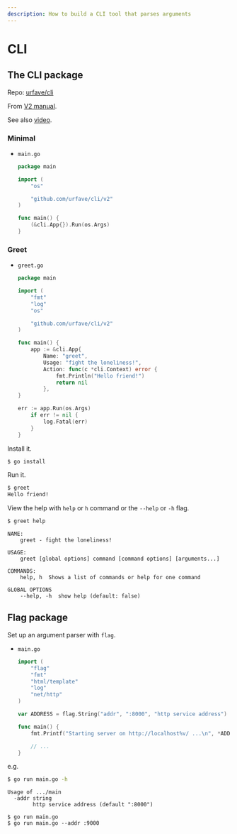 ```yaml
---
description: How to build a CLI tool that parses arguments
---
```

# CLI


## The CLI package

Repo: [urfave/cli](https://github.com/urfave/cli)

From [V2 manual](https://github.com/urfave/cli/blob/master/docs/v2/manual.md#getting-started).

See also [video](https://youtu.be/i2p0Snwk4gc).

### Minimal

- `main.go`
    ```go
    package main

    import (
        "os"

        "github.com/urfave/cli/v2"
    )

    func main() {
        (&cli.App{}).Run(os.Args)
    }
    ```

### Greet

- `greet.go`
    ```go
    package main

    import (
        "fmt"
        "log"
        "os"

        "github.com/urfave/cli/v2"
    )

    func main() {
        app := &cli.App{
            Name: "greet",
            Usage: "fight the loneliness!",
            Action: func(c *cli.Context) error {
                fmt.Println("Hello friend!")
                return nil
            },
    }

    err := app.Run(os.Args)
        if err != nil {
            log.Fatal(err)
        }
    }
    ```

Install it.

```sh
$ go install
```

Run it.

```sh
$ greet
Hello friend!
```

View the help with `help` or `h`  command or the `--help` or `-h` flag.

```sh
$ greet help
```
```
NAME:
    greet - fight the loneliness!

USAGE:
    greet [global options] command [command options] [arguments...]

COMMANDS:
    help, h  Shows a list of commands or help for one command

GLOBAL OPTIONS
    --help, -h  show help (default: false)
```


## Flag package

Set up an argument parser with `flag`.

- `main.go`
    ```go
    import (
        "flag"
        "fmt"
        "html/template"
        "log"
        "net/http"
    )

    var ADDRESS = flag.String("addr", ":8000", "http service address")

    func main() {
        fmt.Printf("Starting server on http://localhost%v/ ...\n", *ADDRESS)

        // ...
    }
    ```

e.g.

```sh
$ go run main.go -h
```
```
Usage of .../main
  -addr string
        http service address (default ":8000")
```

```
$ go run main.go
$ go run main.go --addr :9000
```
